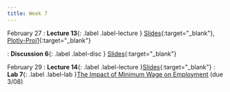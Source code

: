 ```yaml
---
title: Week 7
---
```


February 27
: **Lecture 13**{: .label .label-lecture } [Slides](https://docs.google.com/presentation/d/1SjRXhUwnfv-p-savkjW3AjKzFiZJh6NjCTi3AsJw4_o/edit?usp=sharing){:target="_blank"}, [Plotly-Proj1](https://data100.datahub.berkeley.edu/hub/user-redirect/git-pull?repo=https%3A%2F%2Fgithub.com%2FUCB-Econ-148%2Fecon148-sp24&branch=main&urlpath=lab%2Ftree%2Fecon148-sp24%2Flec%2FLec7.1%2FPlotly_Demo_Proj1.ipynb){:target="_blank"}


: **Discussion 6**{: .label .label-disc } [Slides](https://docs.google.com/presentation/d/1qqIydnYaXj0Fmv2uhUovxWlQ9fciOrIPtZ8MR7VH-VA/edit?usp=sharing){:target="_blank"}


February 29
: **Lecture 14**{: .label .label-lecture }[Slides](https://docs.google.com/presentation/d/1WMn6R3_5ZneomBv9c7DWKxRdv9xqOqdlyft77okNu8s/edit?usp=sharing){:target="_blank"}
: **Lab 7**{: .label .label-lab }[The Impact of Minimum Wage on Employment](https://data100.datahub.berkeley.edu/hub/user-redirect/git-pull?repo=https%3A%2F%2Fgithub.com%2FUCB-Econ-148%2Fecon148-sp24&branch=main&urlpath=lab%2Ftree%2Fecon148-sp24%2Flab%2Flab07%2Flab07.ipynb) (due 3/08)

